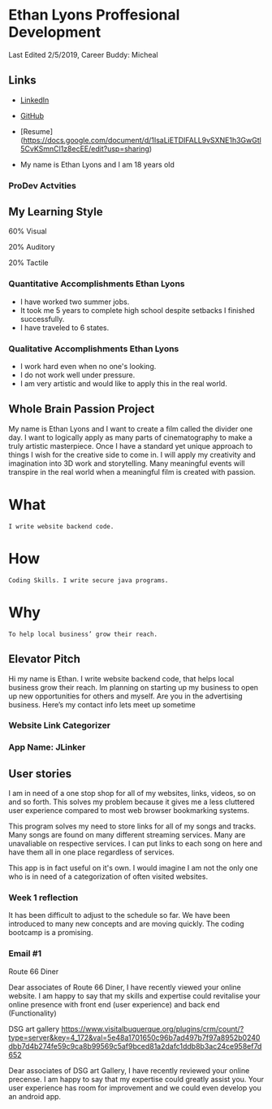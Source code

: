 # Ethan Lyons Proffesional Development

Last Edited 2/5/2019, Career Buddy: Micheal

## Links

* [LinkedIn](https://www.linkedin.com/in/ethan-lyons-42999416a)
* [GitHub](https://github.com/EthanLyons)
* [Resume] (https://docs.google.com/document/d/1IsaLiETDIFALL9vSXNE1h3GwGtl5CvKSmnCl1z8ecEE/edit?usp=sharing)

* My name is Ethan Lyons and I am 18 years old

### ProDev Actvities

## My Learning Style

60% Visual

20% Auditory

20% Tactile



### Quantitative Accomplishments Ethan Lyons
* I have worked two summer jobs.
* It took me 5 years to complete high school despite setbacks I finished successfully.
* I have traveled to 6 states.

### Qualitative Accomplishments Ethan Lyons
* I work hard even when no one's looking.
* I do not work well under pressure.
* I am very artistic and would like to apply this in the real world.


## Whole Brain Passion Project
 My name is Ethan Lyons and I want to create a film called the divider one day.
 I want to logically apply as many parts of cinematography to make a truly artistic masterpiece.
 Once I have a standard yet unique approach to things I wish for the creative side to come in.
 I will apply my creativity and imagination into 3D work and storytelling.
 Many meaningful events will transpire in the real world when a meaningful film is created with passion.



# What
	I write website backend code.
# How
	Coding Skills. I write secure java programs.
# Why
	To help local business’ grow their reach.

## Elevator Pitch
Hi my name is Ethan. I write website backend code, that helps local business grow their reach.
Im planning on starting up my business to open up new opportunities for others and myself.
Are you in the advertising business. Here’s my contact info lets meet up sometime
 
### Website Link Categorizer
### App Name: JLinker

 ## User stories
 
 I am in need of a one stop shop for all of my websites, links, videos, so on and so forth.
 This solves my problem because it gives me a less cluttered user experience compared to most
 web browser bookmarking systems.
 
 This program solves my need to store links for all of my songs and tracks. Many songs
 are found on many different streaming services. Many are unavaliable on respective services.
 I can put links to each song on here and have them all in one place regardless of services.
 
 This app is in fact useful on it's own. I would imagine I am not the only one
 who is in need of a categorization of often visited websites.
 




### Week 1 reflection

It has been difficult to adjust to the schedule so far. We have been introduced to many new concepts and are moving quickly.
The coding bootcamp is a promising. 


### 






### Email #1

Route 66 Diner

Dear associates of Route 66 Diner, I have recently viewed your online website.
 I am happy to say that my skills and expertise could revitalise your online presence with front end (user experience) and back end (Functionality) 


DSG art gallery
https://www.visitalbuquerque.org/plugins/crm/count/?type=server&key=4_172&val=5e48a1701650c96b7ad497b7f97a8952b0240dbb7d4b274fe59c9ca8b99569c5af9bced81a2dafc1ddb8b3ac24ce958ef7d652

Dear associates of DSG art Gallery, I have recently reviewed your online precense. I am happy to say that my expertise could greatly assist you.
Your user experience has room for improvement and we could even develop you an android app.
